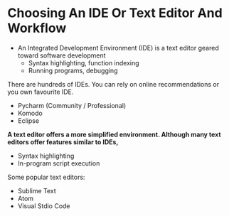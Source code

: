# Choosing An IDE Or Text Editor And Workflow


- An Integrated Development Environment (IDE) is a text editor geared toward software development
    - Syntax highlighting, function indexing
    - Running programs, debugging

There are hundreds of IDEs. You can rely on online recommendations or you own favourite IDE.

- Pycharm (Community / Professional)
- Komodo
- Eclipse


**A text editor offers a more simplified environment. Although many text editors offer features similar to IDEs,**
- Syntax highlighting
- In-program script execution

Some popular text editors:
- Sublime Text
- Atom
- Visual Stdio Code


